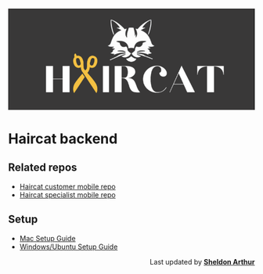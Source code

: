 <p align="center">
  <img src="./docs/assets/haircat.png" alt="Haircat Logo">
</p>

# Haircat backend

## Related repos

-   [Haircat customer mobile repo](https://github.com/jourdancatarina3/haircat)
-   [Haircat specialist mobile repo](https://github.com/jourdancatarina3/haircat-barber)

## Setup

-   [Mac Setup Guide](/docs/setup/mac_setup.md)
-   [Windows/Ubuntu Setup Guide](/docs/setup/ubuntu_or_wsl_setup.md)

<p align="right">Last updated by <a href="https://github.com/cup-noodlehS"><b>Sheldon Arthur</b></a></p>
